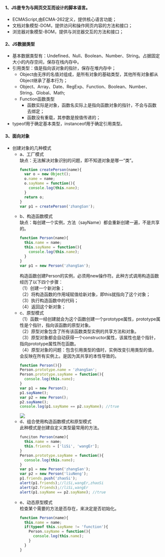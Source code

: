 #### 1、JS是专为与网页交互而设计的脚本语言。
  * ECMAScript,由ECMA-262定义，提供核心语言功能；
  * 文档对象模型-DOM，提供访问和操作网页内容的方法和接口；
  * 浏览器对象模型-BOM，提供与浏览器交互的方法和接口；
#### 2、JS数据类型
  * 基本数据类型有：Undefined、Null、Boolean、Number、String。占据固定大小的内存空间，保存在栈内存中。
  * 引用类型：值是指向该对象的指针，保存在堆内存中；
    - Object由无序的名值对组成，是所有对象的基础类型，其他所有对象都从Object继承了基本行为；  
    - Object、Array、Date、RegExp、Function、Boolean、Number、String、Global、Math;
    - Function函数类型
      + 函数实际是对象，函数名实际上是指向函数对象的指针，不会与函数去绑定；
      + 函数没有重载，其参数是按值传递的；
  * typeof用于确定基本类型，instanceof用于确定引用类型。
#### 3、面向对象
  * 创建对象的几种模式
    - a、工厂模式  
      缺点：无法解决对象识别的问题，即不知道对象是哪一“类”。
      ```javascript
      function createPerson(name){  
        var o = new Object();  
        o.name = name;  
        o.sayName = function(){  
          console.log(this.name);  
        }
        return o;
      }
      var p1 = createPerson('zhangSan');
    - b、构造函数模式<br>
      缺点：每创建一个实例，方法（sayName）都会重新创建一遍，不是共享的。
      ```javascript
      function Person(name){
        this.name = name;
        this.sayName = function(){
          console.log(this.name);
        }
      }
      var p1 = new Person('zhangSan');  
      ```
      构造函数创建Person的实例，必须用new操作符。此种方式调用构造函数经历了以下四个步骤：<br>
        （1）创建一个新对象；<br>
        （2）将构造函数的作用域赋值给新对象，即this就指向了这个对象；<br>
        （3）执行构造函数中的代码；<br>
        （4）返回这个新对象；
    - c、原型模式<br>
      （1）函数一经创建就会为这个函数创建一个prototype属性，prototype属性是个指针，指向该函数的原型对象。<br>
      （2）原型对象包含了所有该函数类型实例的共享方法和对象。<br>
      （3）原型对象都会自动获得一个constructor属性，该属性也是个指针，指向prototype属性所在函数。<br>
      （4）原型对象的问题：包含引用类型的值时，实例改变引用类型的值，会反映在所有实例上。是因为其共享的本性导致的。
      ```javascript
      function Person(){}
      Person.prototype.name = 'zhangSan';
      Person.prototype.sayName = function(){
        console.log(this.name);
      }
      var p1 = new Person();
      p1.sayName();
      var p2 = new Person();
      p2.sayName();
      console.log(p1.sayName == p2.sayName); //true
      ```
      ![](https://img-blog.csdn.net/20180429193850287)
    - d、组合使用构造函数模式和原型模式<br>
      此种模式是创建自定义类型最常用的方法。
      ```javascript
      funciton Person(name){
        this.name = name;
        this.friends = ['liSi', 'wangEr'];
      }
      Person.prototype.sayName = function(){
        console.log(this.name);
      }
      var p1 = new Person('zhangSan');
      var p2 = new Person('liuNeng');
      p1.friends.push('zhaoSi');
      alert(p1.friends);//liSi,wangEr,zhaoSi
      alert(p2.friends);//liSi,wangEr
      alert(p1.sayName == p2.sayName); //true
      ```
    - e、动态原型模式<br>
      检查某个需要的方法是否存在，来决定是否初始化。
      ```javascript
      function Person(name){
        this.name = name;
        if(typeof this.sayName != 'function'){
          Person.sayName = function(){
            console.log(this.name);
          }
        }
      }

